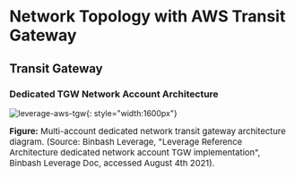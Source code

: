 # Network Topology with AWS Transit Gateway

## Transit Gateway
### Dedicated TGW Network Account Architecture

![leverage-aws-tgw](../../assets/images/diagrams/aws-tgw.png "Leverage"){: style="width:1600px"}
<figcaption style="font-size:15px">
<b>Figure:</b> Multi-account dedicated network transit gateway architecture diagram.
(Source: Binbash Leverage,
"Leverage Reference Architecture dedicated network account TGW implementation",
Binbash Leverage Doc, accessed August 4th 2021).
</figcaption>